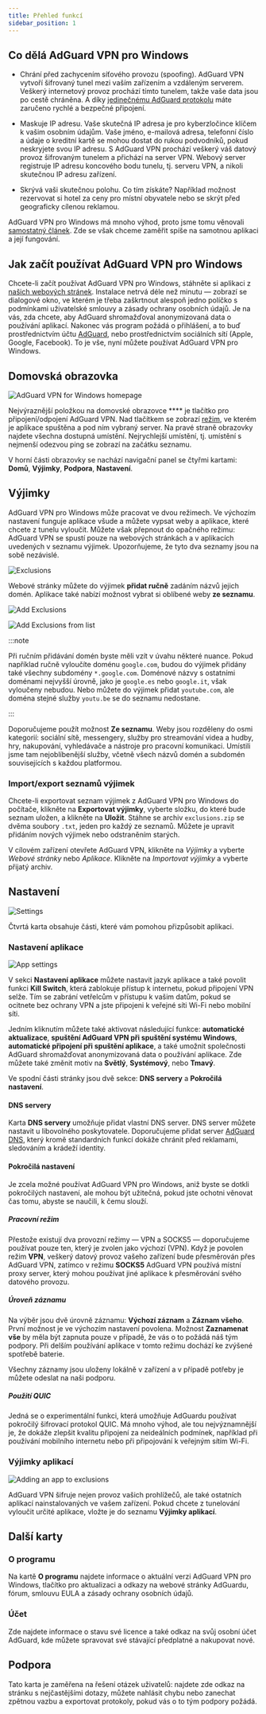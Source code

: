 ```yaml
---
title: Přehled funkcí
sidebar_position: 1
---
```


## Co dělá AdGuard VPN pro Windows

- Chrání před zachycením síťového provozu (spoofing). AdGuard VPN vytvoří šifrovaný tunel mezi vaším zařízením a vzdáleným serverem. Veškerý internetový provoz prochází tímto tunelem, takže vaše data jsou po cestě chráněna. A díky [jedinečnému AdGuard protokolu](/general/adguard-vpn-protocol) máte zaručeno rychlé a bezpečné připojení.

- Maskuje IP adresu. Vaše skutečná IP adresa je pro kyberzločince klíčem k vašim osobním údajům. Vaše jméno, e-mailová adresa, telefonní číslo a údaje o kreditní kartě se mohou dostat do rukou podvodníků, pokud neskryjete svou IP adresu. S AdGuard VPN prochází veškerý váš datový provoz šifrovaným tunelem a přichází na server VPN. Webový server registruje IP adresu koncového bodu tunelu, tj. serveru VPN, a nikoli skutečnou IP adresu zařízení.

- Skrývá vaši skutečnou polohu. Co tím získáte? Například možnost rezervovat si hotel za ceny pro místní obyvatele nebo se skrýt před geograficky cílenou reklamou.

AdGuard VPN pro Windows má mnoho výhod, proto jsme tomu věnovali [samostatný článek](/general/why-adguard-vpn). Zde se však chceme zaměřit spíše na samotnou aplikaci a její fungování.

## Jak začít používat AdGuard VPN pro Windows

Chcete-li začít používat AdGuard VPN pro Windows, stáhněte si aplikaci z [našich webových stránek](https://adguard-vpn.com/welcome.html). Instalace netrvá déle než minutu — zobrazí se dialogové okno, ve kterém je třeba zaškrtnout alespoň jedno políčko s podmínkami uživatelské smlouvy a zásady ochrany osobních údajů. Je na vás, zda chcete, aby AdGuard shromažďoval anonymizovaná data o používání aplikací. Nakonec vás program požádá o přihlášení, a to buď prostřednictvím účtu [AdGuard](https://auth.adguard.com/login.html), nebo prostřednictvím sociálních sítí (Apple, Google, Facebook). To je vše, nyní můžete používat AdGuard VPN pro Windows.

## Domovská obrazovka

![AdGuard VPN for Windows homepage](https://cdn.adguardvpn.com/content/release_notes/vpn/windows/v2.0/new_main_window_en.png)

Nejvýraznější položkou na domovské obrazovce **** je tlačítko pro připojení/odpojení AdGuard VPN. Nad tlačítkem se zobrazí [režim](#exclusions), ve kterém je aplikace spuštěna a pod ním vybraný server. Na pravé straně obrazovky najdete všechna dostupná umístění. Nejrychlejší umístění, tj. umístění s nejmenší odezvou ping se zobrazí na začátku seznamu.

V horní části obrazovky se nachází navigační panel se čtyřmi kartami: **Domů**, **Výjimky**, **Podpora**, **Nastavení**.

## Výjimky

AdGuard VPN pro Windows může pracovat ve dvou režimech. Ve výchozím nastavení funguje aplikace všude a můžete vypsat weby a aplikace, které chcete z tunelu vyloučit. Můžete však přepnout do opačného režimu: AdGuard VPN se spustí pouze na webových stránkách a v aplikacích uvedených v seznamu výjimek. Upozorňujeme, že tyto dva seznamy jsou na sobě nezávislé.

![Exclusions](https://cdn.adguardvpn.com/content/kb/VPN/windows/exclusions_en.png)

Webové stránky můžete do výjimek **přidat ručně** zadáním názvů jejich domén. Aplikace také nabízí možnost vybrat si oblíbené weby **ze seznamu**.

![Add Exclusions](https://cdn.adguardvpn.com/content/kb/VPN/windows/exclusions_add_en.png)

![Add Exclusions from list](https://cdn.adguardvpn.com/content/kb/VPN/windows/exclusions_from_list_en.png)

:::note

Při ručním přidávání domén byste měli vzít v úvahu některé nuance. Pokud například ručně vyloučíte doménu `google.com`, budou do výjimek přidány také všechny subdomény `*.google.com`. Doménové názvy s ostatními doménami nejvyšší úrovně, jako je `google.es` nebo `google.it`, však vyloučeny nebudou. Nebo můžete do výjimek přidat `youtube.com`, ale doména stejné služby `youtu.be` se do seznamu nedostane.

:::

Doporučujeme použít možnost **Ze seznamu**. Weby jsou rozděleny do osmi kategorií: sociální sítě, messengery, služby pro streamování videa a hudby, hry, nakupování, vyhledávače a nástroje pro pracovní komunikaci. Umístili jsme tam nejoblíbenější služby, včetně všech názvů domén a subdomén souvisejících s každou platformou.

### Import/export seznamů výjimek

Chcete-li exportovat seznam výjimek z AdGuard VPN pro Windows do počítače, klikněte na **Exportovat výjimky**, vyberte složku, do které bude seznam uložen, a klikněte na **Uložit**. Stáhne se archiv `exclusions.zip` se dvěma soubory `.txt`, jeden pro každý ze seznamů. Můžete je upravit přidáním nových výjimek nebo odstraněním starých.

V cílovém zařízení otevřete AdGuard VPN, klikněte na *Výjimky* a vyberte *Webové stránky* nebo *Aplikace*. Klikněte na *Importovat výjimky* a vyberte přijatý archiv.

## Nastavení

![Settings](https://cdn.adguardvpn.com/content/release_notes/vpn/windows/v2.0/settings_en.png)

Čtvrtá karta obsahuje části, které vám pomohou přizpůsobit aplikaci.

### Nastavení aplikace

![App settings](https://cdn.adguardvpn.com/content/release_notes/vpn/windows/v2.0/app_settings_en.png)

V sekci **Nastavení aplikace** můžete nastavit jazyk aplikace a také povolit funkci **Kill Switch**, která zablokuje přístup k internetu, pokud připojení VPN selže. Tím se zabrání vetřelcům v přístupu k vašim datům, pokud se ocitnete bez ochrany VPN a jste připojeni k veřejné síti Wi-Fi nebo mobilní síti.

Jedním kliknutím můžete také aktivovat následující funkce: **automatické aktualizace**, **spuštění AdGuard VPN při spuštění systému Windows**, **automatické připojení při spuštění aplikace**, a také umožnit společnosti AdGuard shromažďovat anonymizovaná data o používání aplikace. Zde můžete také změnit motiv na **Světlý**, **Systémový**, nebo **Tmavý**.

Ve spodní části stránky jsou dvě sekce: **DNS servery** a **Pokročilá nastavení**.

#### DNS servery

Karta **DNS servery** umožňuje přidat vlastní DNS server. DNS server můžete nastavit u libovolného poskytovatele. Doporučujeme přidat server [AdGuard DNS](https://adguard-dns.io/kb/general/dns-providers/#adguard-dns), který kromě standardních funkcí dokáže chránit před reklamami, sledováním a krádeží identity.

#### Pokročilá nastavení

Je zcela možné používat AdGuard VPN pro Windows, aniž byste se dotkli pokročilých nastavení, ale mohou být užitečná, pokud jste ochotni věnovat čas tomu, abyste se naučili, k čemu slouží.

##### Pracovní režim

Přestože existují dva provozní režimy — VPN a SOCKS5 — doporučujeme používat pouze ten, který je zvolen jako výchozí (VPN). Když je povolen režim **VPN**, veškerý datový provoz vašeho zařízení bude přesměrován přes AdGuard VPN, zatímco v režimu **SOCKS5** AdGuard VPN používá místní proxy server, který mohou používat jiné aplikace k přesměrování svého datového provozu.

##### Úroveň záznamu

Na výběr jsou dvě úrovně záznamu: **Výchozí záznam** a **Záznam všeho**. První možnost je ve výchozím nastavení povolena. Možnost **Zaznamenat vše** by měla být zapnuta pouze v případě, že vás o to požádá náš tým podpory. Při delším používání aplikace v tomto režimu dochází ke zvýšené spotřebě baterie.

Všechny záznamy jsou uloženy lokálně v zařízení a v případě potřeby je můžete odeslat na naši podporu.

##### Použití QUIC

Jedná se o experimentální funkci, která umožňuje AdGuardu používat pokročilý šifrovací protokol QUIC. Má mnoho výhod, ale tou nejvýznamnější je, že dokáže zlepšit kvalitu připojení za neideálních podmínek, například při používání mobilního internetu nebo při připojování k veřejným sítím Wi-Fi.

### Výjimky aplikací

![Adding an app to exclusions](https://cdn.adguardvpn.com/content/release_notes/vpn/windows/v2.0/add_app_en.png)

AdGuard VPN šifruje nejen provoz vašich prohlížečů, ale také ostatních aplikací nainstalovaných ve vašem zařízení. Pokud chcete z tunelování vyloučit určité aplikace, vložte je do seznamu **Výjimky aplikací**.

## Další karty

### O programu

Na kartě **O programu** najdete informace o aktuální verzi AdGuard VPN pro Windows, tlačítko pro aktualizaci a odkazy na webové stránky AdGuardu, fórum, smlouvu EULA a zásady ochrany osobních údajů.

### Účet

Zde najdete informace o stavu své licence a také odkaz na svůj osobní účet AdGuard, kde můžete spravovat své stávající předplatné a nakupovat nové.

## Podpora

Tato karta je zaměřena na řešení otázek uživatelů: najdete zde odkaz na stránku s nejčastějšími dotazy, můžete nahlásit chybu nebo zanechat zpětnou vazbu a exportovat protokoly, pokud vás o to tým podpory požádá.

